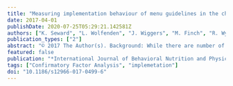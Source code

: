 ```yaml
---
title: "Measuring implementation behaviour of menu guidelines in the childcare setting: Confirmatory factor analysis of a theoretical domains framework questionnaire (TDFQ)"
date: 2017-04-01
publishDate: 2020-07-25T05:29:21.142581Z
authors: ["K. Seward", "L. Wolfenden", "J. Wiggers", "M. Finch", "R. Wyse", "C. Oldmeadow", "J. Presseau", "T. Clinton-McHarg", "S.L. Yoong"]
publication_types: ["2"]
abstract: "© 2017 The Author(s). Background: While there are number of frameworks which focus on supporting the implementation of evidence based approaches, few psychometrically valid measures exist to assess constructs within these frameworks. This study aimed to develop and psychometrically assess a scale measuring each domain of the Theoretical Domains Framework for use in assessing the implementation of dietary guidelines within a non-health care setting (childcare services). Methods: A 75 item 14-domain Theoretical Domains Framework Questionnaire (TDFQ) was developed and administered via telephone interview to 202 centre based childcare service cooks who had a role in planning the service menu. Confirmatory factor analysis (CFA) was undertaken to assess the reliability, discriminant validity and goodness of fit of the 14-domain theoretical domain framework measure. Results: For the CFA, five iterative processes of adjustment were undertaken where 14 items were removed, resulting in a final measure consisting of 14 domains and 61 items. For the final measure: the Chi-Square goodness of fit statistic was 3447.19; the Standardized Root Mean Square Residual (SRMR) was 0.070; the Root Mean Square Error of Approximation (RMSEA) was 0.072; and the Comparative Fit Index (CFI) had a value of 0.78. Conclusions: While only one of the three indices support goodness of fit of the measurement model tested, a 14-domain model with 61 items showed good discriminant validity and internally consistent items. Future research should aim to assess the psychometric properties of the developed TDFQ in other community-based settings."
featured: false
publication: "*International Journal of Behavioral Nutrition and Physical Activity*"
tags: ["Confirmatory Factor Analysis", "implemetation"]
doi: "10.1186/s12966-017-0499-6"
---
```



